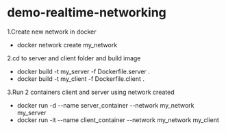 # demo-realtime-networking

1.Create new network in docker
  - docker network create my_network
  
2.cd to server and client folder and build image
  - docker build -t my_server -f Dockerfile.server .
  - docker build -t my_client -f Dockerfile.client .
    
3.Run 2 containers client and server using network created
  - docker run -d --name server_container --network my_network my_server
  - docker run -it --name client_container --network my_network my_client
